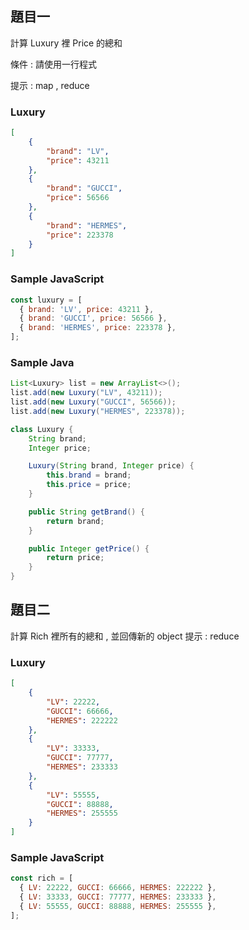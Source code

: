 ## 題目一   
計算 Luxury 裡 Price 的總和

條件 : 請使用一行程式

提示 : map , reduce

### Luxury

```json
[
    {
        "brand": "LV",
        "price": 43211
    },
    {
        "brand": "GUCCI",
        "price": 56566
    },
    {
        "brand": "HERMES",
        "price": 223378
    }
]
```
### Sample JavaScript
```js
const luxury = [
  { brand: 'LV', price: 43211 },
  { brand: 'GUCCI', price: 56566 },
  { brand: 'HERMES', price: 223378 },
];
```
### Sample Java
```java
List<Luxury> list = new ArrayList<>();
list.add(new Luxury("LV", 43211));
list.add(new Luxury("GUCCI", 56566));
list.add(new Luxury("HERMES", 223378));

class Luxury {
    String brand;
    Integer price;

    Luxury(String brand, Integer price) {
        this.brand = brand;
        this.price = price;
    }

    public String getBrand() {
        return brand;
    }

    public Integer getPrice() {
        return price;
    }
}
```

## 題目二
計算 Rich 裡所有的總和 , 並回傳新的 object
提示 : reduce

### Luxury

```json
[
    {
        "LV": 22222,
        "GUCCI": 66666,
        "HERMES": 222222
    },
    {
        "LV": 33333,
        "GUCCI": 77777,
        "HERMES": 233333
    },
    {
        "LV": 55555,
        "GUCCI": 88888,
        "HERMES": 255555
    }
]
```
### Sample JavaScript
```js
const rich = [
  { LV: 22222, GUCCI: 66666, HERMES: 222222 },
  { LV: 33333, GUCCI: 77777, HERMES: 233333 },
  { LV: 55555, GUCCI: 88888, HERMES: 255555 },
];
```
